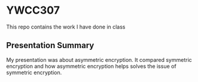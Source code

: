 # YWCC307
This repo contains the work I have done in class
## Presentation Summary
My presentation was about asymmetric encryption. It compared symmetric encryption and how asymmetric encryption helps solves the issue of symmetric encryption.
